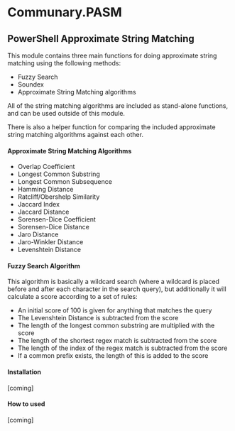 # Communary.PASM
## PowerShell Approximate String Matching

This module contains three main functions for doing approximate string matching using the following methods:

- Fuzzy Search
- Soundex
- Approximate String Matching algorithms

All of the string matching algorithms are included as stand-alone functions, and can be used outside of this module.

There is also a helper function for comparing the included approximate string matching algorithms against each other.

#### Approximate String Matching Algorithms
- Overlap Coefficient
- Longest Common Substring
- Longest Common Subsequence
- Hamming Distance
- Ratcliff/Obershelp Similarity
- Jaccard Index
- Jaccard Distance
- Sorensen-Dice Coefficient
- Sorensen-Dice Distance
- Jaro Distance
- Jaro-Winkler Distance
- Levenshtein Distance

#### Fuzzy Search Algorithm
This algorithm is basically a wildcard search (where a wildcard is placed before and after each character in the search query), but additionally it will calculate a score according to a set of rules:

- An initial score of 100 is given for anything that matches the query
- The Levenshtein Distance is subtracted from the score
- The length of the longest common substring are multiplied with the score
- The length of the shortest regex match is subtracted from the score
- The length of the index of the regex match is subtracted from the score
- If a common prefix exists, the length of this is added to the score

#### Installation
[coming]

#### How to used
[coming]